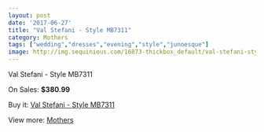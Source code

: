 ```yaml
---
layout: post
date: '2017-06-27'
title: "Val Stefani - Style MB7311"
category: Mothers
tags: ["wedding","dresses","evening","style","junoesque"]
image: http://img.sequinious.com/16873-thickbox_default/val-stefani-style-mb7311.jpg
---
```

Val Stefani - Style MB7311

On Sales: **$380.99**
<a href="https://www.sequinious.com/mothers/7961-val-stefani-style-mb7311.html"><amp-img layout="responsive" width="600" height="600" src="//img.sequinious.com/16873-thickbox_default/val-stefani-style-mb7311.jpg" alt="Val Stefani - Style MB7311 0" /></a>
<a href="https://www.sequinious.com/mothers/7961-val-stefani-style-mb7311.html"><amp-img layout="responsive" width="600" height="600" src="//img.sequinious.com/16874-thickbox_default/val-stefani-style-mb7311.jpg" alt="Val Stefani - Style MB7311 1" /></a>

Buy it: [Val Stefani - Style MB7311](https://www.sequinious.com/mothers/7961-val-stefani-style-mb7311.html "Val Stefani - Style MB7311")

View more: [Mothers](https://www.sequinious.com/6-mothers "Mothers")